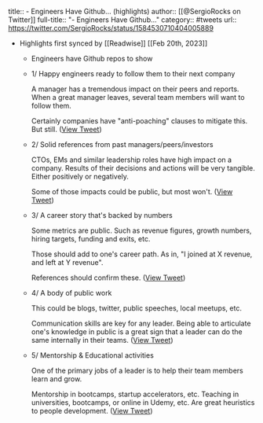title:: - Engineers Have Github... (highlights)
author:: [[@SergioRocks on Twitter]]
full-title:: "- Engineers Have Github..."
category:: #tweets
url:: https://twitter.com/SergioRocks/status/1584530710404005889

- Highlights first synced by [[Readwise]] [[Feb 20th, 2023]]
	- Engineers have Github repos to show
	- 1/ Happy engineers ready to follow them to their next company
	  
	  A manager has a tremendous impact on their peers and reports. When a great manager leaves, several team members will want to follow them.
	  
	  Certainly companies have "anti-poaching" clauses to mitigate this. But still. ([View Tweet](https://twitter.com/SergioRocks/status/1584530712786763776))
	- 2/ Solid references from past managers/peers/investors
	  
	  CTOs, EMs and similar leadership roles have high impact on a company. Results of their decisions and actions will be very tangible. Either positively or negatively.
	  
	  Some of those impacts could be public, but most won't. ([View Tweet](https://twitter.com/SergioRocks/status/1584530715047239680))
	- 3/ A career story that's backed by numbers
	  
	  Some metrics are public. Such as revenue figures, growth numbers, hiring targets, funding and exits, etc.
	  
	  Those should add to one's career path. As in, "I joined at X revenue, and left at Y revenue".
	  
	  References should confirm these. ([View Tweet](https://twitter.com/SergioRocks/status/1584530718159523848))
	- 4/ A body of public work
	  
	  This could be blogs, twitter, public speeches, local meetups, etc.
	  
	  Communication skills are key for any leader. Being able to articulate one's knowledge in public is a great sign that a leader can do the same internally in their teams. ([View Tweet](https://twitter.com/SergioRocks/status/1584530720306778112))
	- 5/ Mentorship & Educational activities
	  
	  One of the primary jobs of a leader is to help their team members learn and grow.
	  
	  Mentorship in bootcamps, startup accelerators, etc. Teaching in universities, bootcamps, or online in Udemy, etc. Are great heuristics to people development. ([View Tweet](https://twitter.com/SergioRocks/status/1584530743962673152))